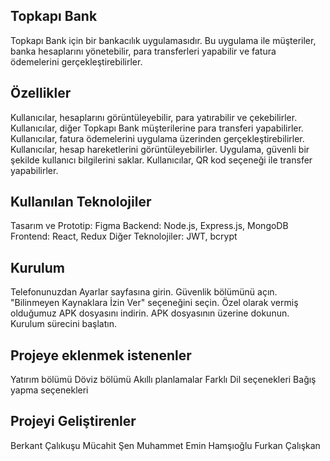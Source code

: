 Topkapı Bank
----------------------
Topkapı Bank için bir bankacılık uygulamasıdır. Bu uygulama ile müşteriler, banka hesaplarını yönetebilir, para transferleri yapabilir ve fatura ödemelerini gerçekleştirebilirler.

Özellikler
----------------------
Kullanıcılar, hesaplarını görüntüleyebilir, para yatırabilir ve çekebilirler.
Kullanıcılar, diğer Topkapı Bank müşterilerine para transferi yapabilirler.
Kullanıcılar, fatura ödemelerini uygulama üzerinden gerçekleştirebilirler.
Kullanıcılar, hesap hareketlerini görüntüleyebilirler.
Uygulama, güvenli bir şekilde kullanıcı bilgilerini saklar.
Kullanıcılar, QR kod seçeneği ile transfer yapabilirler.

Kullanılan Teknolojiler
----------------------
Tasarım ve Prototip: Figma
Backend: Node.js, Express.js, MongoDB
Frontend: React, Redux
Diğer Teknolojiler: JWT, bcrypt

Kurulum
----------------------
Telefonunuzdan Ayarlar sayfasına girin.
Güvenlik bölümünü açın.
"Bilinmeyen Kaynaklara İzin Ver" seçeneğini seçin.
Özel olarak vermiş olduğumuz APK dosyasını indirin.
APK dosyasının üzerine dokunun.
Kurulum sürecini başlatın.

Projeye eklenmek istenenler
----------------------
Yatırım bölümü
Döviz bölümü
Akıllı planlamalar
Farklı Dil seçenekleri
Bağış yapma seçenekleri

Projeyi Geliştirenler
----------------------
Berkant Çalıkuşu
Mücahit Şen
Muhammet Emin Hamşıoğlu
Furkan Çalışkan




